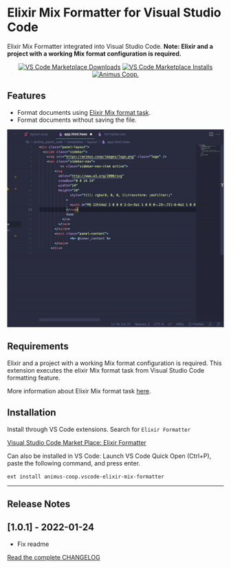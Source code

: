# Elixir Mix Formatter for Visual Studio Code

Elixir Mix Formatter integrated into Visual Studio Code. **Note: Elixir and a project with a working Mix format configuration is required.**

<p align="center">
  <a href="https://marketplace.visualstudio.com/items?itemName=animus-coop.vscode-elixir-mix-formatter">
    <img alt="VS Code Marketplace Downloads" src="https://img.shields.io/visual-studio-marketplace/d/animus-coop.vscode-elixir-mix-formatter?v=1"></a>
  <a href="https://marketplace.visualstudio.com/items?itemName=animus-coop.vscode-elixir-mix-formatter">
    <img alt="VS Code Marketplace Installs" src="https://img.shields.io/visual-studio-marketplace/i/animus-coop.vscode-elixir-mix-formatter?v=1"></a>
  <a href="https://github.com/animus-coop">
    <img alt="Animus Coop." src="https://img.shields.io/badge/By-ANIMUS%20Coop.-red?v=1"></a>
</p>

## Features

- Format documents using [Elixir Mix format task](https://hexdocs.pm/mix/main/Mix.Tasks.Format.html).
- Format documents without saving the file.

![Formatter in action](https://raw.githubusercontent.com/animus-coop/vscode-elixir-formatter/master/screenshot.gif)

## Requirements

Elixir and a project with a working Mix format configuration is required. This extension executes the elixir Mix format task from Visual Studio Code formatting feature.

More information about Elixir Mix format task [here](https://hexdocs.pm/mix/main/Mix.Tasks.Format.html).

## Installation

Install through VS Code extensions. Search for `Elixir Formatter`

[Visual Studio Code Market Place: Elixir Formatter](https://marketplace.visualstudio.com/items?itemName=animus-coop.vscode-elixir-mix-formatter)

Can also be installed in VS Code: Launch VS Code Quick Open (Ctrl+P), paste the following command, and press enter.

```
ext install animus-coop.vscode-elixir-mix-formatter
```

---
## Release Notes

## [1.0.1] - 2022-01-24
- Fix readme

[Read the complete CHANGELOG](https://github.com/animus-coop/vscode-elixir-formatter/blob/master/CHANGELOG.md)
